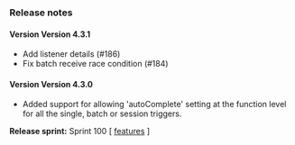 ### Release notes
<!-- Please add your release notes in the following format:
- My change description (#PR)
-->
#### Version Version 4.3.1
- Add listener details (#186)
- Fix batch receive race condition (#184)

#### Version Version 4.3.0
- Added support for allowing 'autoComplete' setting at the function level for all the single, batch or session triggers.


**Release sprint:** Sprint 100
[ [features](https://github.com/Azure/azure-functions-servicebus-extension/issues/138) ]